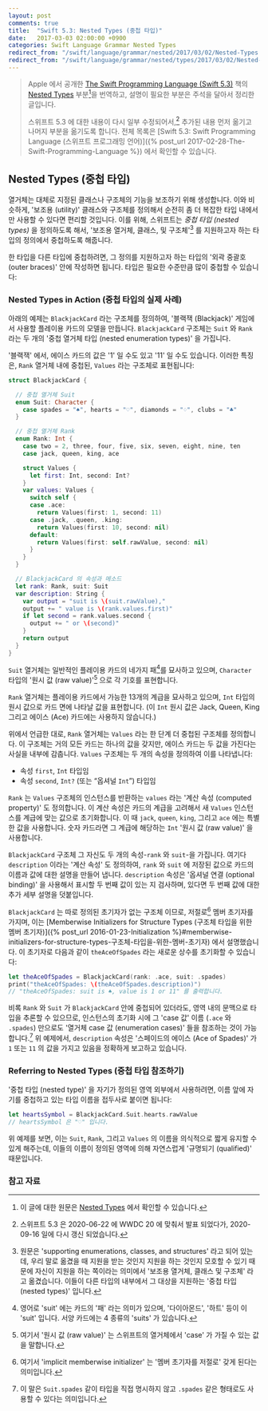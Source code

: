 ```yaml
---
layout: post
comments: true
title:  "Swift 5.3: Nested Types (중첩 타입)"
date:   2017-03-03 02:00:00 +0900
categories: Swift Language Grammar Nested Types
redirect_from: "/swift/language/grammar/nested/2017/03/02/Nested-Types.html"
redirect_from: "/swift/language/grammar/nested/types/2017/03/02/Nested-Types.html"
---
```


> Apple 에서 공개한 [The Swift Programming Language (Swift 5.3)](https://docs.swift.org/swift-book/) 책의 [Nested Types](https://docs.swift.org/swift-book/LanguageGuide/NestedTypes.html) 부분[^Nested-Types]을 번역하고, 설명이 필요한 부분은 주석을 달아서 정리한 글입니다.
>
> 스위프트 5.3 에 대한 내용이 다시 일부 수정되어서,[^swift-update] 추가된 내용 먼저 옮기고 나머지 부분을 옮기도록 합니다. 전체 목록은 [Swift 5.3: Swift Programming Language (스위프트 프로그래밍 언어)]({% post_url 2017-02-28-The-Swift-Programming-Language %}) 에서 확인할 수 있습니다.

## Nested Types (중첩 타입)

열거체는 대체로 지정된 클래스나 구조체의 기능을 보조하기 위해 생성합니다. 이와 비슷하게, '보조용 (utility)' 클래스와 구조체를 정의해서 순전히 좀 더 복잡한 타입 내에서만 사용할 수 있다면 편리할 것입니다. 이를 위해, 스위프트는 _중첩 타입 (nested types)_ 을 정의하도록 해서, '보조용 열거체, 클래스, 및 구조체'[^supporting-types] 를 지원하고자 하는 타입의 정의에서 중첩하도록 해줍니다.

한 타입을 다른 타입에 중첩하려면, 그 정의를 지원하고자 하는 타입의 '외곽 중괄호 (outer braces)' 안에 작성하면 됩니다. 타입은 필요한 수준만큼 많이 중첩할 수 있습니다:

### Nested Types in Action (중첩 타입의 실제 사례)

아래의 예제는 `BlackjackCard` 라는 구조체를 정의하여, '블랙잭 (Blackjack)' 게임에서 사용할 플레이용 카드의 모델을 만듭니다. `BlackjackCard` 구조체는 `Suit` 와 `Rank` 라는 두 개의 '중첩 열거체 타입 (nested enumeration types)' 을 가집니다.

'블랙잭' 에서, 에이스 카드의 값은 '1' 일 수도 있고 '11' 일 수도 있습니다. 이러한 특징은, `Rank` 열거체 내에 중첩된, `Values` 라는 구조체로 표현됩니다:

```swift
struct BlackjackCard {

  // 중첩 열거체 Suit
  enum Suit: Character {
    case spades = "♠", hearts = "♡", diamonds = "♢", clubs = "♣"
  }

  // 중첩 열거체 Rank
  enum Rank: Int {
    case two = 2, three, four, five, six, seven, eight, nine, ten
    case jack, queen, king, ace

    struct Values {
      let first: Int, second: Int?
    }
    var values: Values {
      switch self {
      case .ace:
        return Values(first: 1, second: 11)
      case .jack, .queen, .king:
        return Values(first: 10, second: nil)
      default:
        return Values(first: self.rawValue, second: nil)
      }
    }
  }

  // BlackjackCard 의 속성과 메소드
  let rank: Rank, suit: Suit
  var description: String {
    var output = "suit is \(suit.rawValue),"
    output += " value is \(rank.values.first)"
    if let second = rank.values.second {
      output += " or \(second)"
    }
    return output
  }
}
```

`Suit` 열거체는 일반적인 플레이용 카드의 네가지 패[^suits]를 묘사하고 있으며, `Character` 타입의 '원시 값 (raw value)'[^raw-value] 으로 각 기호를 표현합니다.

`Rank` 열거체는 플레이용 카드에서 가능한 13개의 계급을 묘사하고 있으며, `Int` 타입의 원시 값으로 카드 면에 나타날 값을 표현합니다. (이 `Int` 원시 값은 Jack, Queen, King 그리고 에이스 (Ace) 카드에는 사용하지 않습니다.)

위에서 언급한 대로, `Rank` 열거체는 `Values` 라는 한 단계 더 중첩된 구조체를 정의합니다. 이 구조체는 거의 모든 카드는 하나의 값을 갖지만, 에이스 카드는 두 값을 가진다는 사실을 내부에 감춥니다. `Values` 구조체는 두 개의 속성을 정의하여 이를 나타냅니다:

* 속성 `first`, `Int` 타입임
* 속성 `second`, `Int?` (또는 “옵셔널 `Int`”) 타입임

`Rank` 는 `Values` 구조체의 인스턴스를 반환하는 `values` 라는 '계산 속성 (computed property)' 도 정의합니다. 이 계산 속성은 카드의 계급을 고려해서 새 `Values` 인스턴스를 계급에 맞는 값으로 초기화합니다. 이 때 `jack`, `queen`, `king`, 그리고 `ace` 에는 특별한 값을 사용합니다. 숫자 카드라면 그 계급에 해당하는 `Int` '원시 값 (raw value)' 을 사용합니다.

`BlackjackCard` 구조체 그 자신도 두 개의 속성-`rank` 와 `suit`-을 가집니다. 여기다 `description` 이라는 '계산 속성' 도 정의하여, `rank` 와 `suit` 에 저장된 값으로 카드의 이름과 값에 대한 설명을 만들어 냅니다. `description` 속성은 '옵셔널 연결 (optional binding)' 을 사용해서 표시할 두 번째 값이 있는 지 검사하며, 있다면 두 번째 값에 대한 추가 세부 설명을 덧붙입니다.

`BlackjackCard` 는 따로 정의된 초기자가 없는 구조체 이므로, 저절로[^implicit] 멤버 초기자를 가지며, 이는 [Memberwise Initializers for Structure Types (구조체 타입을 위한 멤버 초기자)]({% post_url 2016-01-23-Initialization %}#memberwise-initializers-for-structure-types-구조체-타입을-위한-멤버-초기자) 에서 설명했습니다. 이 초기자로 다음과 같이 `theAceOfSpades` 라는 새로운 상수를 초기화할 수 있습니다:

```swift
let theAceOfSpades = BlackjackCard(rank: .ace, suit: .spades)
print("theAceOfSpades: \(theAceOfSpades.description)")
// "theAceOfSpades: suit is ♠, value is 1 or 11" 를 출력합니다.
```

비록 `Rank` 와 `Suit` 가 `BlackjackCard` 안에 중첩되어 있더라도, 영역 내의 문맥으로 타입을 추론할 수 있으므로, 인스턴스의 초기화 시에 그 'case 값' 이름 (`.ace` 와 `.spades`) 만으로도 '열거체 case 값 (enumeration cases)' 들을 참조하는 것이 가능합니다.[^refer-to] 위 예제에서, `description` 속성은 '스페이드의 에이스 (Ace of Spades)' 가 `1` 또는 `11` 의 값을 가지고 있음을 정확하게 보고하고 있습니다.

### Referring to Nested Types (중첩 타입 참조하기)

'중첩 타입 (nested type)' 을 자기가 정의된 영역 외부에서 사용하려면, 이름 앞에 자기를 중첩하고 있는 타입 이름을 접두사로 붙이면 됩니다:

```swift
let heartsSymbol = BlackjackCard.Suit.hearts.rawValue
// heartsSymbol 은 "♡" 입니다.
```

위 예제를 보면, 이는 `Suit`, `Rank`, 그리고 `Values` 의 이름을 의식적으로 짧게 유지할 수 있게 해주는데, 이들의 이름이 정의된 영역에 의해 자연스럽게 '규명되기 (qualified)' 때문입니다.

### 참고 자료

[^Nested-Types]: 이 글에 대한 원문은 [Nested Types](https://docs.swift.org/swift-book/LanguageGuide/NestedTypes.html) 에서 확인할 수 있습니다.

[^swift-update]: 스위프트 5.3 은 2020-06-22 에 WWDC 20 에 맞춰서 발표 되었다가, 2020-09-16 일에 다시 갱신 되었습니다.

[^supporting-types]: 원문은 'supporting enumerations, classes, and structures' 라고 되어 있는데, 우리 말로 옮겼을 때 지원을 받는 것인지 지원을 하는 것인지 모호할 수 있기 때문에 자신이 지원을 하는 쪽이라는 의미에서 '보조용 열거체, 클래스 및 구조체' 라고 옮겼습니다. 이들이 다른 타입의 내부에서 그 대상을 지원하는 '중첩 타입 (nested types)' 입니다.

[^suits]: 영어로 'suit' 에는 카드의 '패' 라는 의미가 있으며, '다이아몬드', '하트' 등이 이 'suit' 입니다. 서양 카드에는 4 종류의 'suits' 가 있습니다.

[^raw-value]: 여기서 '원시 값 (raw value)' 는 스위프트의 열거체에서 'case' 가 가질 수 있는 값을 말합니다.

[^implicit]: 여기서 'implicit memberwise initializer' 는 '멤버 초기자를 저절로' 갖게 된다는 의미입니다.

[^refer-to]: 이 말은 `Suit.spades` 같이 타입을 직접 명시하지 않고 `.spades` 같은 형태로도 사용할 수 있다는 의미입니다.

